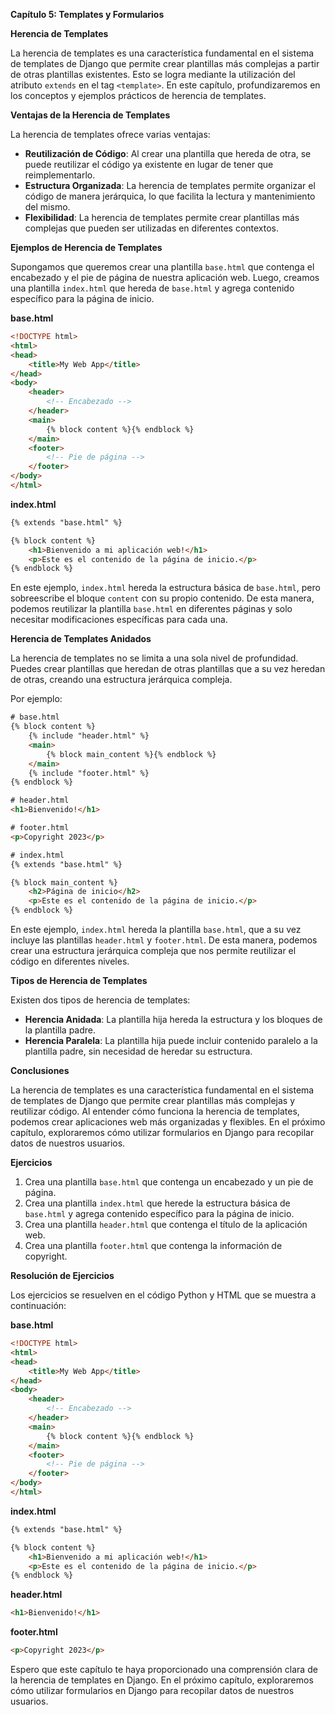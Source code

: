 **Capítulo 5: Templates y Formularios**

**Herencia de Templates**

La herencia de templates es una característica fundamental en el sistema de templates de Django que permite crear plantillas más complejas a partir de otras plantillas existentes. Esto se logra mediante la utilización del atributo `extends` en el tag `<template>`. En este capítulo, profundizaremos en los conceptos y ejemplos prácticos de herencia de templates.

**Ventajas de la Herencia de Templates**

La herencia de templates ofrece varias ventajas:

* **Reutilización de Código**: Al crear una plantilla que hereda de otra, se puede reutilizar el código ya existente en lugar de tener que reimplementarlo.
* **Estructura Organizada**: La herencia de templates permite organizar el código de manera jerárquica, lo que facilita la lectura y mantenimiento del mismo.
* **Flexibilidad**: La herencia de templates permite crear plantillas más complejas que pueden ser utilizadas en diferentes contextos.

**Ejemplos de Herencia de Templates**

Supongamos que queremos crear una plantilla `base.html` que contenga el encabezado y el pie de página de nuestra aplicación web. Luego, creamos una plantilla `index.html` que hereda de `base.html` y agrega contenido específico para la página de inicio.

**base.html**
```html
<!DOCTYPE html>
<html>
<head>
    <title>My Web App</title>
</head>
<body>
    <header>
        <!-- Encabezado -->
    </header>
    <main>
        {% block content %}{% endblock %}
    </main>
    <footer>
        <!-- Pie de página -->
    </footer>
</body>
</html>
```
**index.html**
```html
{% extends "base.html" %}

{% block content %}
    <h1>Bienvenido a mi aplicación web!</h1>
    <p>Este es el contenido de la página de inicio.</p>
{% endblock %}
```
En este ejemplo, `index.html` hereda la estructura básica de `base.html`, pero sobreescribe el bloque `content` con su propio contenido. De esta manera, podemos reutilizar la plantilla `base.html` en diferentes páginas y solo necesitar modificaciones específicas para cada una.

**Herencia de Templates Anidados**

La herencia de templates no se limita a una sola nivel de profundidad. Puedes crear plantillas que heredan de otras plantillas que a su vez heredan de otras, creando una estructura jerárquica compleja.

Por ejemplo:
```html
# base.html
{% block content %}
    {% include "header.html" %}
    <main>
        {% block main_content %}{% endblock %}
    </main>
    {% include "footer.html" %}
{% endblock %}

# header.html
<h1>Bienvenido!</h1>

# footer.html
<p>Copyright 2023</p>

# index.html
{% extends "base.html" %}

{% block main_content %}
    <h2>Página de inicio</h2>
    <p>Este es el contenido de la página de inicio.</p>
{% endblock %}
```
En este ejemplo, `index.html` hereda la plantilla `base.html`, que a su vez incluye las plantillas `header.html` y `footer.html`. De esta manera, podemos crear una estructura jerárquica compleja que nos permite reutilizar el código en diferentes niveles.

**Tipos de Herencia de Templates**

Existen dos tipos de herencia de templates:

* **Herencia Anidada**: La plantilla hija hereda la estructura y los bloques de la plantilla padre.
* **Herencia Paralela**: La plantilla hija puede incluir contenido paralelo a la plantilla padre, sin necesidad de heredar su estructura.

**Conclusiones**

La herencia de templates es una característica fundamental en el sistema de templates de Django que permite crear plantillas más complejas y reutilizar código. Al entender cómo funciona la herencia de templates, podemos crear aplicaciones web más organizadas y flexibles. En el próximo capítulo, exploraremos cómo utilizar formularios en Django para recopilar datos de nuestros usuarios.

**Ejercicios**

1. Crea una plantilla `base.html` que contenga un encabezado y un pie de página.
2. Crea una plantilla `index.html` que herede la estructura básica de `base.html` y agrega contenido específico para la página de inicio.
3. Crea una plantilla `header.html` que contenga el título de la aplicación web.
4. Crea una plantilla `footer.html` que contenga la información de copyright.

**Resolución de Ejercicios**

Los ejercicios se resuelven en el código Python y HTML que se muestra a continuación:

**base.html**
```html
<!DOCTYPE html>
<html>
<head>
    <title>My Web App</title>
</head>
<body>
    <header>
        <!-- Encabezado -->
    </header>
    <main>
        {% block content %}{% endblock %}
    </main>
    <footer>
        <!-- Pie de página -->
    </footer>
</body>
</html>
```
**index.html**
```html
{% extends "base.html" %}

{% block content %}
    <h1>Bienvenido a mi aplicación web!</h1>
    <p>Este es el contenido de la página de inicio.</p>
{% endblock %}
```
**header.html**
```html
<h1>Bienvenido!</h1>
```
**footer.html**
```html
<p>Copyright 2023</p>
```

Espero que este capítulo te haya proporcionado una comprensión clara de la herencia de templates en Django. En el próximo capítulo, exploraremos cómo utilizar formularios en Django para recopilar datos de nuestros usuarios.